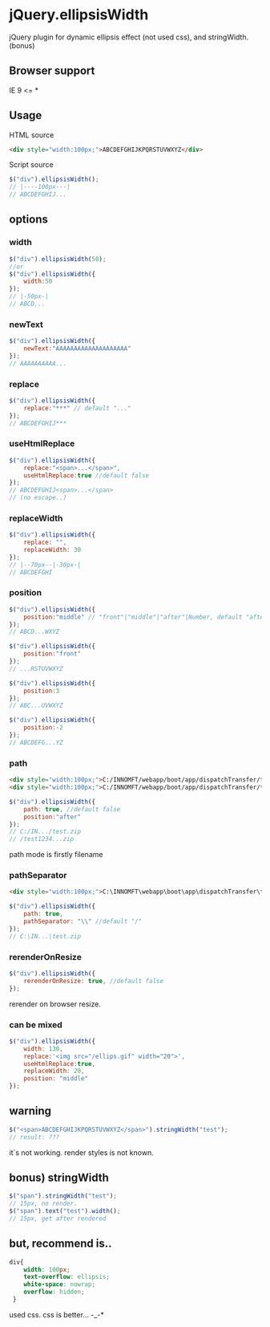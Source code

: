 jQuery.ellipsisWidth
==============================
jQuery plugin for dynamic ellipsis effect (not used css),
and stringWidth. (bonus)

Browser support
---
IE 9 <= *

Usage
---
HTML source
```html
<div style="width:100px;">ABCDEFGHIJKPQRSTUVWXYZ</div>
```
Script source
```js
$("div").ellipsisWidth();
// |----100px---|
// ABCDEFGHIJ...
```

## options
### width
```js
$("div").ellipsisWidth(50);
//or
$("div").ellipsisWidth({
    width:50
});
// |-50px-|
// ABCD...
```
### newText
```js
$("div").ellipsisWidth({
    newText:"AAAAAAAAAAAAAAAAAAAA"
});
// AAAAAAAAAA...
```
### replace
```js
$("div").ellipsisWidth({
    replace:"***" // default "..."
});
// ABCDEFGHIJ***
```
### useHtmlReplace
```js
$("div").ellipsisWidth({
    replace:"<span>...</span>",
    useHtmlReplace:true //default false
});
// ABCDEFGHIJ<span>...</span>
// (no escape..)
```

### replaceWidth
```js
$("div").ellipsisWidth({
    replace: "",
    replaceWidth: 30
});
// |--70px--|-30px-|
// ABCDEFGHI
```
### position
```js
$("div").ellipsisWidth({
    position:"middle" // "front"|"middle"|"after"|Number, default "after"
});
// ABCD...WXYZ

$("div").ellipsisWidth({
    position:"front"
});
// ...RSTUVWXYZ

$("div").ellipsisWidth({
    position:3
});
// ABC...UVWXYZ

$("div").ellipsisWidth({
    position:-2
});
// ABCDEFG...YZ
```

### path
```html
<div style="width:100px;">C:/INNOMFT/webapp/boot/app/dispatchTransfer/test.zip</div>
<div style="width:100px;">C:/INNOMFT/webapp/boot/app/dispatchTransfer/test12345aaav22.zip</div>
```
```js
$("div").ellipsisWidth({
    path: true, //default false
    position:"after"
});
// C:/IN.../test.zip
// /test1234...zip
```
path mode is firstly filename

### pathSeparator
```html
<div style="width:100px;">C:\INNOMFT\webapp\boot\app\dispatchTransfer\test.zip</div>
```
```js
$("div").ellipsisWidth({
    path: true,
    pathSeparator: "\\" //default "/"
});
// C:\IN...\test.zip
```
### rerenderOnResize
```js
$("div").ellipsisWidth({
    rerenderOnResize: true, //default false
});
```
rerender on browser resize.

### can be mixed
```js
$("div").ellipsisWidth({
    width: 130,
    replace:'<img src="/ellips.gif" width="20">',
    useHtmlReplace:true,
    replaceWidth: 20,
    position: "middle"
});
```


warning
---
```js
$("<span>ABCDEFGHIJKPQRSTUVWXYZ</span>").stringWidth("test");
// result: ???
```
it`s not working. render styles is not known.

bonus) stringWidth
---
```js
$("span").stringWidth("test");
// 15px, no render.
$("span").text("test").width();
// 15px, get after rendered
```

but, recommend is..
---
```css
div{
    width: 100px;
    text-overflow: ellipsis;
    white-space: nowrap;
    overflow: hidden;
 }
```
used css. css is better... -_-*
